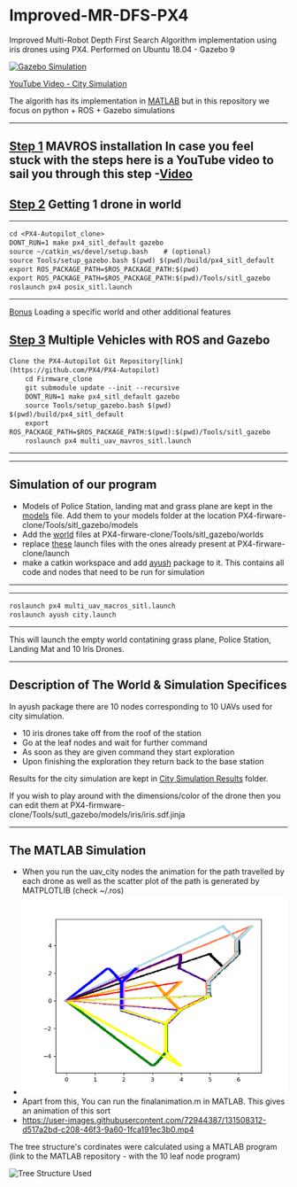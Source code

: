 # Improved-MR-DFS-PX4
Improved Multi-Robot Depth First Search Algorithm implementation using iris drones using PX4.
Performed on Ubuntu 18.04 - Gazebo 9

[![Gazebo Simulation](https://user-images.githubusercontent.com/72944387/131549432-65f312da-20f9-43bc-9f86-c7fa6aecff77.png)](https://www.youtube.com/watch?v=wWeWIQ98zS8 "Decentralized Multi-drone Terrain Exploration")

[YouTube Video - City Simulation](https://youtu.be/wWeWIQ98zS8)




The algorith has its implementation in [MATLAB](https://github.com/Ayush8120/MR-DFS) but in this repository we focus on python + ROS + Gazebo simulations

-----------------
[Step 1](https://docs.px4.io/master/en/ros/mavros_installation.html) MAVROS installation
In case you feel stuck with the steps here is a YouTube video to sail you through this step -[Video](https://www.youtube.com/watch?v=jBTikChu02E) 
-----------------
[Step 2](https://docs.px4.io/master/en/simulation/ros_interface.html) Getting 1 drone in world
--------
---
	cd <PX4-Autopilot_clone>
	DONT_RUN=1 make px4_sitl_default gazebo
	source ~/catkin_ws/devel/setup.bash    # (optional)
	source Tools/setup_gazebo.bash $(pwd) $(pwd)/build/px4_sitl_default
	export ROS_PACKAGE_PATH=$ROS_PACKAGE_PATH:$(pwd)
	export ROS_PACKAGE_PATH=$ROS_PACKAGE_PATH:$(pwd)/Tools/sitl_gazebo
	roslaunch px4 posix_sitl.launch	
---

[Bonus](https://docs.px4.io/master/en/simulation/gazebo.html#set_world) Loading a specific world and other additional features

[Step 3](https://docs.px4.io/master/en/simulation/multi_vehicle_simulation_gazebo.html) Multiple Vehicles with ROS and Gazebo 
---
	Clone the PX4-Autopilot Git Repository[link](https://github.com/PX4/PX4-Autopilot)
		cd Firmware_clone
		git submodule update --init --recursive
		DONT_RUN=1 make px4_sitl_default gazebo
		source Tools/setup_gazebo.bash $(pwd) $(pwd)/build/px4_sitl_default
		export ROS_PACKAGE_PATH=$ROS_PACKAGE_PATH:$(pwd):$(pwd)/Tools/sitl_gazebo
		roslaunch px4 multi_uav_mavros_sitl.launch
---

-------------
Simulation of our program
----------------------------
- Models of Police Station, landing mat and grass plane are kept in the [models](https://github.com/Ayush8120/Improved-MR-DFS-PX4/tree/main/models) file. Add them to  your models folder at the location PX4-firware-clone/Tools/sitl_gazebo/models
- Add the [world](https://github.com/Ayush8120/Improved-MR-DFS-PX4/tree/main/worlds) files at PX4-firware-clone/Tools/sitl_gazebo/worlds
- replace [these](https://github.com/Ayush8120/Improved-MR-DFS-PX4/tree/main/launch) launch files with the ones already present at PX4-firware-clone/launch
- make a catkin workspace and add [ayush](https://github.com/Ayush8120/Improved-MR-DFS-PX4/tree/main/ayush) package to it. This contains all code and nodes that need to be run for simulation
-------------

---
	roslaunch px4 multi_uav_macros_sitl.launch
	roslaunch ayush city.launch 
---
This will launch the empty world contatining grass plane, Police Station, Landing Mat and 10 Iris Drones.

-------------------------
Description of The World & Simulation Specifices
----------------------------
In ayush package there are 10 nodes corresponding to 10 UAVs used for city simulation. 
- 10 iris drones take off from the roof of the station
- Go at the leaf nodes and wait for further command 
- As soon as they are given command they start exploration
- Upon finishing the exploration they return back to the base station
  
Results for the city simulation are kept in [City Simulation Results](https://github.com/Ayush8120/Improved-MR-DFS-PX4/tree/main/City%20Simulation%20Results) folder.


If you wish to play around with the dimensions/color of the drone then you can edit them at PX4-firmware-clone/Tools/sutl_gazebo/models/iris/iris.sdf.jinja

---------------
The MATLAB Simulation
---------------
- When you run the uav_city nodes the animation for the path travelled by each drone as well as the scatter plot of the path is generated by MATPLOTLIB (check ~/.ros)
- ![All 10 Path Scatter Plot ](https://github.com/Ayush8120/Improved-MR-DFS-PX4/blob/main/City%20Simulation%20Results/All-10-routes/All_10_route.png)
- Apart from this, You can run the finalanimation.m in MATLAB. This gives an animation of this sort
- https://user-images.githubusercontent.com/72944387/131508312-d517a2bd-c208-46f3-9a60-1fca191ec3b0.mp4

The tree structure's cordinates were calculated using a MATLAB program (link to the MATLAB repository - with the 10 leaf node program)


![Tree Structure Used](https://user-images.githubusercontent.com/72944387/127738425-48e0018a-57c9-4310-83b7-173cfb439662.jpg)

